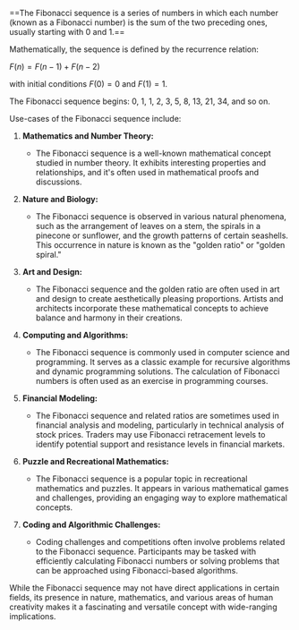 ==The Fibonacci sequence is a series of numbers in which each number (known as a Fibonacci number) is the sum of the two preceding ones, usually starting with 0 and 1.== 

Mathematically, the sequence is defined by the recurrence relation:

$F(n) = F(n-1) + F(n-2)$

with initial conditions $F(0) = 0$ and $F(1) = 1$.

The Fibonacci sequence begins: 0, 1, 1, 2, 3, 5, 8, 13, 21, 34, and so on.

Use-cases of the Fibonacci sequence include:

1. **Mathematics and Number Theory:**
   - The Fibonacci sequence is a well-known mathematical concept studied in number theory. It exhibits interesting properties and relationships, and it's often used in mathematical proofs and discussions.

2. **Nature and Biology:**
   - The Fibonacci sequence is observed in various natural phenomena, such as the arrangement of leaves on a stem, the spirals in a pinecone or sunflower, and the growth patterns of certain seashells. This occurrence in nature is known as the "golden ratio" or "golden spiral."

3. **Art and Design:**
   - The Fibonacci sequence and the golden ratio are often used in art and design to create aesthetically pleasing proportions. Artists and architects incorporate these mathematical concepts to achieve balance and harmony in their creations.

4. **Computing and Algorithms:**
   - The Fibonacci sequence is commonly used in computer science and programming. It serves as a classic example for recursive algorithms and dynamic programming solutions. The calculation of Fibonacci numbers is often used as an exercise in programming courses.

5. **Financial Modeling:**
   - The Fibonacci sequence and related ratios are sometimes used in financial analysis and modeling, particularly in technical analysis of stock prices. Traders may use Fibonacci retracement levels to identify potential support and resistance levels in financial markets.

6. **Puzzle and Recreational Mathematics:**
   - The Fibonacci sequence is a popular topic in recreational mathematics and puzzles. It appears in various mathematical games and challenges, providing an engaging way to explore mathematical concepts.

7. **Coding and Algorithmic Challenges:**
   - Coding challenges and competitions often involve problems related to the Fibonacci sequence. Participants may be tasked with efficiently calculating Fibonacci numbers or solving problems that can be approached using Fibonacci-based algorithms.

While the Fibonacci sequence may not have direct applications in certain fields, its presence in nature, mathematics, and various areas of human creativity makes it a fascinating and versatile concept with wide-ranging implications.